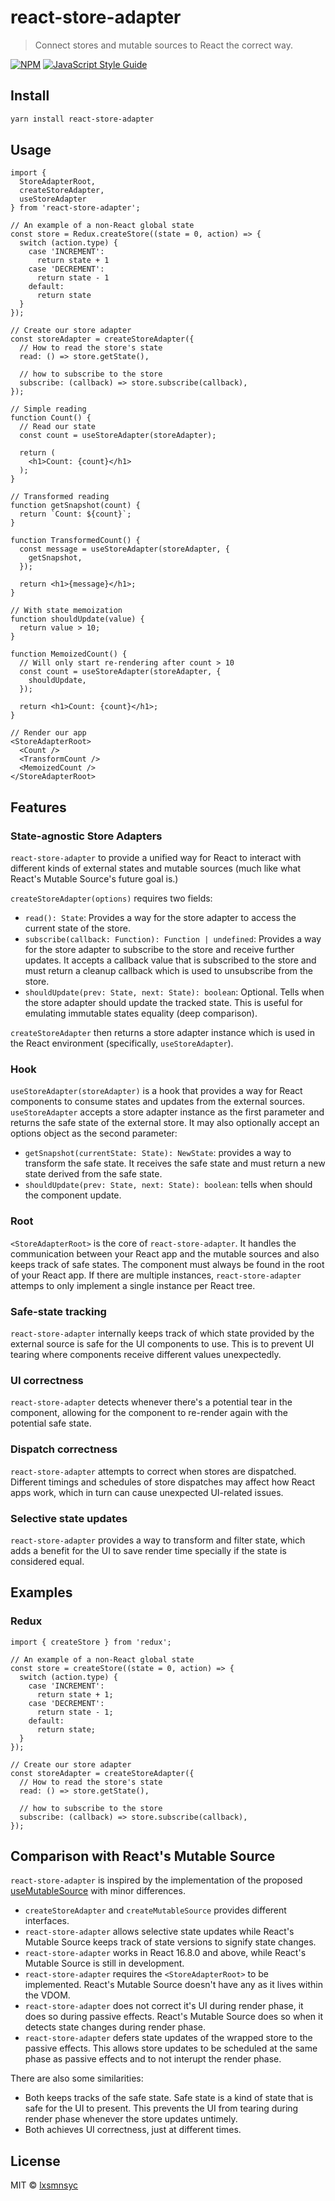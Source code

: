 # react-store-adapter

> Connect stores and mutable sources to React the correct way.

[![NPM](https://img.shields.io/npm/v/react-store-adapter.svg)](https://www.npmjs.com/package/react-store-adapter) [![JavaScript Style Guide](https://badgen.net/badge/code%20style/airbnb/ff5a5f?icon=airbnb)](https://github.com/airbnb/javascript)

## Install

```bash
yarn install react-store-adapter
```

## Usage

```tsx
import {
  StoreAdapterRoot,
  createStoreAdapter,
  useStoreAdapter
} from 'react-store-adapter';

// An example of a non-React global state
const store = Redux.createStore((state = 0, action) => {
  switch (action.type) {
    case 'INCREMENT':
      return state + 1
    case 'DECREMENT':
      return state - 1
    default:
      return state
  }
});

// Create our store adapter
const storeAdapter = createStoreAdapter({
  // How to read the store's state
  read: () => store.getState(),

  // how to subscribe to the store
  subscribe: (callback) => store.subscribe(callback),
});

// Simple reading
function Count() {
  // Read our state
  const count = useStoreAdapter(storeAdapter);

  return (
    <h1>Count: {count}</h1>
  );
}

// Transformed reading
function getSnapshot(count) {
  return `Count: ${count}`;
}

function TransformedCount() {
  const message = useStoreAdapter(storeAdapter, {
    getSnapshot,
  });

  return <h1>{message}</h1>;
}

// With state memoization
function shouldUpdate(value) {
  return value > 10;
}

function MemoizedCount() {
  // Will only start re-rendering after count > 10
  const count = useStoreAdapter(storeAdapter, {
    shouldUpdate,
  });

  return <h1>Count: {count}</h1>;
}

// Render our app
<StoreAdapterRoot>
  <Count />
  <TransformCount />
  <MemoizedCount />
</StoreAdapterRoot>
```

## Features

### State-agnostic Store Adapters

`react-store-adapter` to provide a unified way for React to interact with different kinds of external states and mutable sources (much like what React's Mutable Source's future goal is.)

`createStoreAdapter(options)` requires two fields:

- `read(): State`: Provides a way for the store adapter to access the current state of the store.
- `subscribe(callback: Function): Function | undefined`: Provides a way for the store adapter to subscribe to the store and receive further updates. It accepts a callback value that is subscribed to the store and must return a cleanup callback which is used to unsubscribe from the store.
- `shouldUpdate(prev: State, next: State): boolean`: Optional. Tells when the store adapter should update the tracked state. This is useful for emulating immutable states equality (deep comparison).

`createStoreAdapter` then returns a store adapter instance which is used in the React environment (specifically, `useStoreAdapter`).

### Hook

`useStoreAdapter(storeAdapter)` is a hook that provides a way for React components to consume states and updates from the external sources. `useStoreAdapter` accepts a store adapter instance as the first parameter and returns the safe state of the external store. It may also optionally accept an options object as the second parameter:

- `getSnapshot(currentState: State): NewState`: provides a way to transform the safe state. It receives the safe state and must return a new state derived from the safe state.
- `shouldUpdate(prev: State, next: State): boolean`: tells when should the component update.

### Root

`<StoreAdapterRoot>` is the core of `react-store-adapter`. It handles the communication between your React app and the mutable sources and also keeps track of safe states. The component must always be found in the root of your React app. If there are multiple instances, `react-store-adapter` attemps to only implement a single instance per React tree.

### Safe-state tracking

`react-store-adapter` internally keeps track of which state provided by the external source is safe for the UI components to use. This is to prevent UI tearing where components receive different values unexpectedly.

### UI correctness

`react-store-adapter` detects whenever there's a potential tear in the component, allowing for the component to re-render again with the potential safe state.

### Dispatch correctness

`react-store-adapter` attempts to correct when stores are dispatched. Different timings and schedules of store dispatches may affect how React apps work, which in turn can cause unexpected UI-related issues.

### Selective state updates

`react-store-adapter` provides a way to transform and filter state, which adds a benefit for the UI to save render time specially if the state is considered equal.

## Examples

### Redux

```tsx
import { createStore } from 'redux';

// An example of a non-React global state
const store = createStore((state = 0, action) => {
  switch (action.type) {
    case 'INCREMENT':
      return state + 1;
    case 'DECREMENT':
      return state - 1;
    default:
      return state;
  }
});

// Create our store adapter
const storeAdapter = createStoreAdapter({
  // How to read the store's state
  read: () => store.getState(),

  // how to subscribe to the store
  subscribe: (callback) => store.subscribe(callback),
});
```

## Comparison with React's Mutable Source

`react-store-adapter` is inspired by the implementation of the proposed [useMutableSource](https://github.com/reactjs/rfcs/blob/master/text/0147-use-mutable-source.md) with minor differences.

- `createStoreAdapter` and `createMutableSource` provides different interfaces.
- `react-store-adapter` allows selective state updates while React's Mutable Source keeps track of state versions to signify state changes.
- `react-store-adapter` works in React 16.8.0 and above, while React's Mutable Source is still in development.
- `react-store-adapter` requires the `<StoreAdapterRoot>` to be implemented. React's Mutable Source doesn't have any as it lives within the VDOM.
- `react-store-adapter` does not correct it's UI during render phase, it does so during passive effects. React's Mutable Source does so when it detects state changes during render phase.
- `react-store-adapter` defers state updates of the wrapped store to the passive effects. This allows store updates to be scheduled at the same phase as passive effects and to not interupt the render phase.

There are also some similarities:

- Both keeps tracks of the safe state. Safe state is a kind of state that is safe for the UI to present. This prevents the UI from tearing during render phase whenever the store updates untimely.
- Both achieves UI correctness, just at different times.

## License

MIT © [lxsmnsyc](https://github.com/LyonInc)
